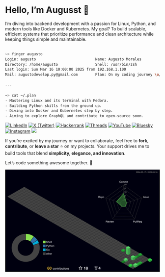 # Hello, I’m Augusst 👋 

I’m diving into backend development with a passion for Linux, Python, and modern tools like Docker and Kubernetes. My goal? To build scalable, efficient systems that prioritize performance and clean architecture while keeping things simple and maintainable.

``` bash

~> finger augusto  
Login: augusto                           Name: Augusto Morales  
Directory: /home/augusto                 Shell: /usr/bin/zsh  
Last login: Sun Mar 16 10:00:00 2025 from 192.168.1.100  
Mail: augustodevelop.py@gmail.com        Plan: On my coding journey \o/

---

~> cat ~/.plan  
- Mastering Linux and its terminal with Fedora.  
- Building Python skills from the ground up.  
- Diving into Docker and Kubernetes step by step.  
- Aiming to explore GraphQL and contribute to open-source soon.

```

[![LinkedIn](https://img.shields.io/badge/-LinkedIn-0077B5?style=flat&logo=linkedin&logoColor=white)](https://www.linkedin.com/in/augusstmorales/)
[![X (Twitter)](https://img.shields.io/badge/-X%20(Twitter)-000000?style=flat&logo=x&logoColor=white)](https://x.com/AugusstMorales)
[![Hackerrank](https://img.shields.io/badge/-Hackerrank-2EC866?style=flat&logo=hackerrank&logoColor=white)](https://www.hackerrank.com/augusstmorales)
[![Threads](https://img.shields.io/badge/-Threads-000000?style=flat&logo=threads&logoColor=white)](https://www.threads.net/@augusst_morales)
[![YouTube](https://img.shields.io/badge/-YouTube-FF0000?style=flat&logo=youtube&logoColor=white)](https://www.youtube.com/@AugusstMorales)
[![Bluesky](https://img.shields.io/badge/-Bluesky-0085FF?style=flat&logo=bluesky&logoColor=white)](https://bsky.app/profile/augusstmorales)
[![Instagram](https://img.shields.io/badge/-Instagram-E4405F?style=flat&logo=instagram&logoColor=white)](https://www.instagram.com/augusst_morales)
![](https://komarev.com/ghpvc/?username=AugusstMorales&color=brightgreen)

If you’re excited by my journey or want to collaborate, feel free to **fork**, **contribute**, or **leave a star** ⭐️ on my projects. Your support drives me to build tools that blend **simplicity, elegance, and innovation**.  

Let’s code something awesome together. 🚀

![](./profile-3d-contrib/profile-night-green.svg) 


